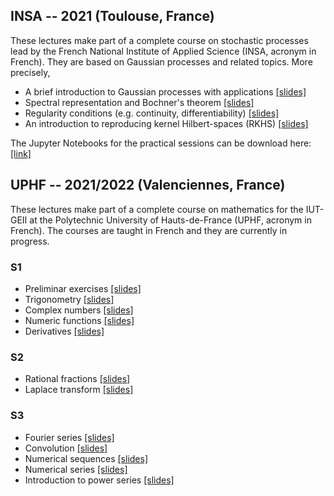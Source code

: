 ## INSA -- 2021 (Toulouse, France)

These lectures make part of a complete course on stochastic processes lead by the French National Institute of Applied Science (INSA, acronym in French).
They are based on Gaussian processes and related topics. More precisely,

- A brief introduction to Gaussian processes with applications [[slides]](https://github.com/anfelopera/anfelopera.github.io/raw/master/teaching/INSA_GPs/slidesINSA_intro_online.pdf)
- Spectral representation and Bochner's theorem [[slides]](https://github.com/anfelopera/anfelopera.github.io/raw/master/teaching/INSA_GPs/slidesINSA_spectral_online.pdf)
- Regularity conditions (e.g. continuity, differentiability) [[slides]](https://github.com/anfelopera/anfelopera.github.io/raw/master/teaching/INSA_GPs/slidesINSA_regularity_online.pdf)
- An introduction to reproducing kernel Hilbert-spaces (RKHS) [[slides]](https://github.com/anfelopera/anfelopera.github.io/raw/master/teaching/INSA_GPs/slidesINSA_RKHS_online.pdf)

The Jupyter Notebooks for the practical sessions can be download here:
[[link]](https://github.com/anfelopera/anfelopera.github.io/raw/master/teaching/INSA_GPs/labs)

## UPHF -- 2021/2022 (Valenciennes, France)

These lectures make part of a complete course on mathematics for the IUT-GEII at the Polytechnic University of Hauts-de-France (UPHF, acronym in French).
The courses are taught in French and they are currently in progress.

### S1
- Preliminar exercises [[slides]](https://github.com/anfelopera/anfelopera.github.io/raw/master/teaching/UPHF_Maths/S1/CM/S0_mise_a_niveau.pdf)
- Trigonometry [[slides]](https://github.com/anfelopera/anfelopera.github.io/raw/master/teaching/UPHF_Maths/S1/CM/S1_trigonometrie.pdf)
- Complex numbers [[slides]](https://github.com/anfelopera/anfelopera.github.io/raw/master/teaching/UPHF_Maths/S1/CM/S2_complexes.pdf)
- Numeric functions [[slides]](https://github.com/anfelopera/anfelopera.github.io/raw/master/teaching/UPHF_Maths/S1/CM/S3_fonctions.pdf)
- Derivatives [[slides]](https://github.com/anfelopera/anfelopera.github.io/raw/master/teaching/UPHF_Maths/S1/CM/S3_derivee.pdf)

### S2
- Rational fractions [[slides]](https://github.com/anfelopera/anfelopera.github.io/raw/master/teaching/UPHF_Maths/S2/CM/S2_frac_rationnelles.pdf)
- Laplace transform [[slides]](https://github.com/anfelopera/anfelopera.github.io/raw/master/teaching/UPHF_Maths/S2/CM/S6_Laplace.pdf)

### S3
- Fourier series [[slides]](https://github.com/anfelopera/anfelopera.github.io/raw/master/teaching/UPHF_Maths/S3/CM/S1_Fourier.pdf)
- Convolution [[slides]](https://github.com/anfelopera/anfelopera.github.io/raw/master/teaching/UPHF_Maths/S3/CM/S2_convolution.pdf)
- Numerical sequences [[slides]](https://github.com/anfelopera/anfelopera.github.io/raw/master/teaching/UPHF_Maths/S3/CM/S3_suites.pdf)
- Numerical series [[slides]](https://github.com/anfelopera/anfelopera.github.io/raw/master/teaching/UPHF_Maths/S3/CM/S4_series_num.pdf)
- Introduction to power series [[slides]](https://github.com/anfelopera/anfelopera.github.io/raw/master/teaching/UPHF_Maths/S3/CM/S4_series_entieres.pdf)




